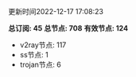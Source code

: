 更新时间2022-12-17 17:08:23

**总订阅: 45**
**总节点: 708**
**有效节点: 124**
- v2ray节点: 117
- ss节点: 1
- trojan节点: 6
